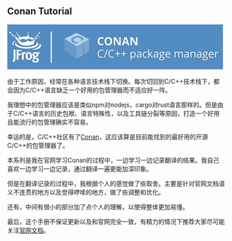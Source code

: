 ## Conan Tutorial

![conan logo](./images/jfrog_conan_logo.png)

由于工作原因，经常在各种语言技术栈下切换。每次切回到C/C++技术栈下，都会因为C/C++语言缺乏一个好用的包管理器而不适应好一阵。

我理想中的包管理器应该是类似npm对nodejs，cargo对rust语言那样的。但是由于C/C++语言的历史包袱、语言特殊性，以及工具链分裂等原因，打造一个好用且能流行的包管理确实不容易。

幸运的是，C/C++社区有了[Conan](https://conan.io/)，这应该算是目前能找到的最好用的开源C/C++的包管理器了。

本系列是我在官网学习Conan的过程中，一边学习一边记录翻译的结果。我自己喜欢一边学习一边记录，通过翻译一遍更能加深印象。

但是在翻译记录的过程中，我根据个人的感觉做了些取舍。主要是针对官网文档语义不连贯的地方以及觉得啰嗦的地方，做了些调整和优化。

还有，中间有很小的部分加了点个人的理解，以使得整体更加易懂。

最后，这个手册不保证更新以及和官网完全一致，有精力的情况下推荐大家尽可能关注[官网文档](https://docs.conan.io/)。

